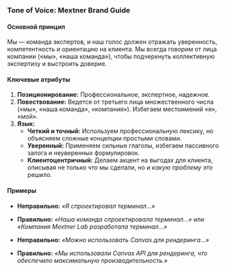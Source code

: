 ### **Tone of Voice: Mextner Brand Guide**

#### **Основной принцип**

Мы — команда экспертов, и наш голос должен отражать уверенность, компетентность и ориентацию на клиента. Мы всегда говорим от лица компании («мы», «наша команда»), чтобы подчеркнуть коллективную экспертизу и выстроить доверие.

#### **Ключевые атрибуты**

1. **Позиционирование:** Профессиональное, экспертное, надежное.
2. **Повествование:** Ведется от третьего лица множественного числа («мы», «наша команда», «компания»). Избегаем местоимений «я», «мой».
3. **Язык:**
    * **Четкий и точный:** Используем профессиональную лексику, но объясняем сложные концепции простыми словами.
    * **Уверенный:** Применяем сильные глаголы, избегаем пассивного залога и неуверенных формулировок.
    * **Клиентоцентричный:** Делаем акцент на выгодах для клиента, описывая не только *что* мы сделали, но и *какую проблему* это решило.

#### **Примеры**

* **Неправильно:** *«Я спроектировал терминал...»*
* **Правильно:** *«Наша команда спроектировала терминал...»* или *«Компания Mextner Lab разработала терминал...»*

* **Неправильно:** *«Можно использовать Canvas для рендеринга...»*
* **Правильно:** *«Мы использовали Canvas API для рендеринга, что обеспечило максимальную производительность.»*
